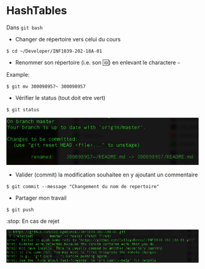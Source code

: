 # HashTables


Dans `git bash`


* Changer de répertoire vers celui du cours

```
$ cd ~/Developer/INF1039-202-18A-01
```

* Renommer son répertoire (i.e. son :id:) en enlevant le charactere `~`

Example:

```
$ git mv 300098957~ 300098957
```

* Vérifier le status (tout doit etre vert)

```
$ git status
```

![alt text](./images/git-status.png)

* Valider (commit) la modification souhaitee en y ajoutant un commentaire

```
$ git commit --message "Changement du nom de repertoire"
```

* Partager mon travail 

```
$ git push
```

:stop: En cas de rejet

![alt text](./images/git-reject.png)
